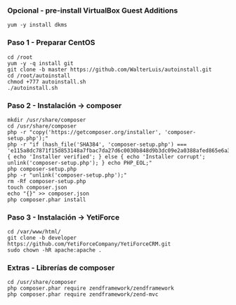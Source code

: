 ### Opcional - pre-install VirtualBox Guest Additions
    yum -y install dkms

### Paso 1 - Preparar CentOS

    cd /root
    yum -y -q install git
    git clone -b master https://github.com/WalterLuis/autoinstall.git
    cd /root/autoinstall
    chmod +777 autoinstall.sh
    ./autoinstall.sh
    

### Paso 2 - Instalación -> composer

    mkdir /usr/share/composer
    cd /usr/share/composer
    php -r "copy('https://getcomposer.org/installer', 'composer-setup.php');"
    php -r "if (hash_file('SHA384', 'composer-setup.php') === 'e115a8dc7871f15d853148a7fbac7da27d6c0030b848d9b3dc09e2a0388afed865e6a3d6b3c0fad45c48e2b5fc1196ae') { echo 'Installer verified'; } else { echo 'Installer corrupt'; unlink('composer-setup.php'); } echo PHP_EOL;"
    php composer-setup.php
    php -r "unlink('composer-setup.php');"
    rm -Rf composer-setup.php
    touch composer.json
    echo "{}" >> composer.json
    php composer.phar install
    
### Paso 3 - Instalación -> YetiForce

    cd /var/www/html/
    git clone -b developer https://github.com/YetiForceCompany/YetiForceCRM.git
    sudo chown -hR apache:apache .
    

### Extras - Librerías de composer

    cd /usr/share/composer
    php composer.phar require zendframework/zendframework
    php composer.phar require zendframework/zend-mvc
    
